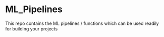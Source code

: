 # ML_Pipelines
This repo contains the ML pipelines / functions which can be used readily for building your projects 

